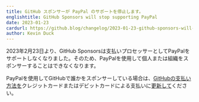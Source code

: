 ```yaml
---
title: GitHub スポンサーが PayPal のサポートを停止します。
englishtitle: GitHub Sponsors will stop supporting PayPal
date: 2023-01-23
cardurl: https://github.blog/changelog/2023-01-23-github-sponsors-will-stop-supporting-paypal
author: Kevin Duck
---
```


<p>2023年2月23日より、GitHub Sponsorsは支払いプロセッサーとしてPayPalをサポートしなくなりました。そのため、PayPalを使用して個人または組織をスポンサーすることはできなくなります。</p>
<p>PayPalを使用してGitHubで誰かをスポンサーしている場合は、<a href="https://github.com/settings/billing/payment">GitHubの支払い方法を</a>クレジットカードまたはデビットカードによる支払いに<a href="https://github.com/settings/billing/payment">更新して</a>ください。</p>



